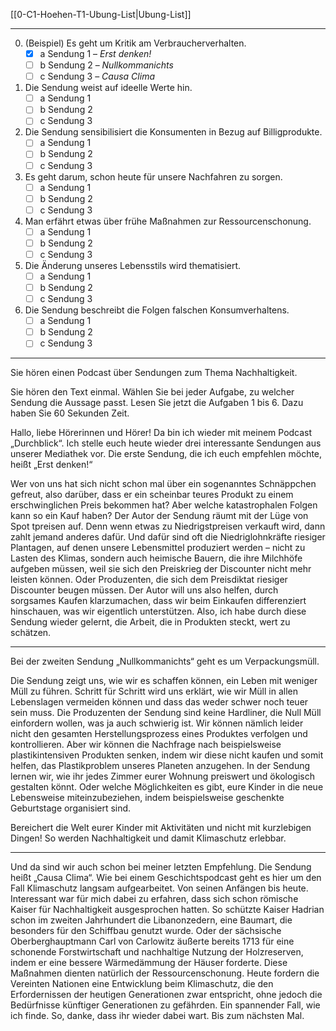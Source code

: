 [[0-C1-Hoehen-T1-Ubung-List|Ubung-List]]

---

0. (Beispiel) Es geht um Kritik am Verbraucherverhalten.  
   - [x] a Sendung 1 – *Erst denken!*  
   - [ ] b Sendung 2 – *Nullkommanichts*  
   - [ ] c Sendung 3 – *Causa Clima*

1. Die Sendung weist auf ideelle Werte hin.  
   - [ ] a Sendung 1  
   - [ ] b Sendung 2  
   - [ ] c Sendung 3  

2. Die Sendung sensibilisiert die Konsumenten in Bezug auf Billigprodukte.  
   - [ ] a Sendung 1  
   - [ ] b Sendung 2  
   - [ ] c Sendung 3  

3. Es geht darum, schon heute für unsere Nachfahren zu sorgen.  
   - [ ] a Sendung 1  
   - [ ] b Sendung 2  
   - [ ] c Sendung 3  

4. Man erfährt etwas über frühe Maßnahmen zur Ressourcenschonung.  
   - [ ] a Sendung 1  
   - [ ] b Sendung 2  
   - [ ] c Sendung 3  

5. Die Änderung unseres Lebensstils wird thematisiert.  
   - [ ] a Sendung 1  
   - [ ] b Sendung 2  
   - [ ] c Sendung 3  

6. Die Sendung beschreibt die Folgen falschen Konsumverhaltens.  
   - [ ] a Sendung 1  
   - [ ] b Sendung 2  
   - [ ] c Sendung 3  

---

Sie hören einen Podcast über Sendungen zum Thema Nachhaltigkeit.

Sie hören den Text einmal. Wählen Sie bei jeder Aufgabe, zu welcher Sendung die Aussage passt. Lesen Sie jetzt die Aufgaben 1 bis 6. Dazu haben Sie 60 Sekunden Zeit.

  

Hallo, liebe Hörerinnen und Hörer! Da bin ich wieder mit meinem Podcast „Durchblick“. Ich stelle euch heute wieder drei interessante Sendungen aus unserer Mediathek vor. Die erste Sendung, die ich euch empfehlen möchte, heißt „Erst denken!“

Wer von uns hat sich nicht schon mal über ein sogenanntes Schnäppchen gefreut, also darüber, dass er ein scheinbar teures Produkt zu einem erschwinglichen Preis bekommen hat? Aber welche katastrophalen Folgen kann so ein Kauf haben? Der Autor der Sendung räumt mit der Lüge von Spot tpreisen auf. Denn wenn etwas zu Niedrigstpreisen verkauft wird, dann zahlt jemand anderes dafür. Und dafür sind oft die Niedriglohnkräfte riesiger Plantagen, auf denen unsere Lebensmittel produziert werden – nicht zu Lasten des Klimas, sondern auch heimische Bauern, die ihre Milchhöfe aufgeben müssen, weil sie sich den Preiskrieg der Discounter nicht mehr leisten können. Oder Produzenten, die sich dem Preisdiktat riesiger Discounter beugen müssen. Der Autor will uns also helfen, durch sorgsames Kaufen klarzumachen, dass wir beim Einkaufen differenziert hinschauen, was wir eigentlich unterstützen. Also, ich habe durch diese Sendung wieder gelernt, die Arbeit, die in Produkten steckt, wert zu schätzen.

---

Bei der zweiten Sendung „Nullkommanichts“ geht es um Verpackungsmüll.

Die Sendung zeigt uns, wie wir es schaffen können, ein Leben mit weniger Müll zu führen. Schritt für Schritt wird uns erklärt, wie wir Müll in allen Lebenslagen vermeiden können und dass das weder schwer noch teuer sein muss. Die Produzenten der Sendung sind keine Hardliner, die Null Müll einfordern wollen, was ja auch schwierig ist. Wir können nämlich leider nicht den gesamten Herstellungsprozess eines Produktes verfolgen und kontrollieren. Aber wir können die Nachfrage nach beispielsweise plastikintensiven Produkten senken, indem wir diese nicht kaufen und somit helfen, das Plastikproblem unseres Planeten anzugehen. In der Sendung lernen wir, wie ihr jedes Zimmer eurer Wohnung preiswert und ökologisch gestalten könnt. Oder welche Möglichkeiten es gibt, eure Kinder in die neue Lebensweise miteinzubeziehen, indem beispielsweise geschenkte Geburtstage organisiert sind.

Bereichert die Welt eurer Kinder mit Aktivitäten und nicht mit kurzlebigen Dingen! So werden Nachhaltigkeit und damit Klimaschutz erlebbar.

---

Und da sind wir auch schon bei meiner letzten Empfehlung. Die Sendung heißt „Causa Clima“. Wie bei einem Geschichtspodcast geht es hier um den Fall Klimaschutz langsam aufgearbeitet. Von seinen Anfängen bis heute. Interessant war für mich dabei zu erfahren, dass sich schon römische Kaiser für Nachhaltigkeit ausgesprochen hatten. So schützte Kaiser Hadrian schon im zweiten Jahrhundert die Libanonzedern, eine Baumart, die besonders für den Schiffbau genutzt wurde. Oder der sächsische Oberberghauptmann Carl von Carlowitz äußerte bereits 1713 für eine schonende Forstwirtschaft und nachhaltige Nutzung der Holzreserven, indem er eine bessere Wärmedämmung der Häuser forderte. Diese Maßnahmen dienten natürlich der Ressourcenschonung. Heute fordern die Vereinten Nationen eine Entwicklung beim Klimaschutz, die den Erfordernissen der heutigen Generationen zwar entspricht, ohne jedoch die Bedürfnisse künftiger Generationen zu gefährden. Ein spannender Fall, wie ich finde. So, danke, dass ihr wieder dabei wart. Bis zum nächsten Mal.